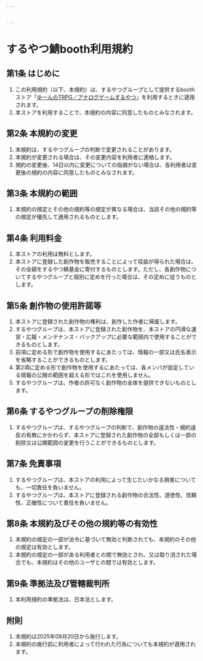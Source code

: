 ```yaml
---


---
```


<h1 id="するやつ鯖booth利用規約">するやつ鯖booth利用規約</h1>
<h2 id="第1条-はじめに">第1条 はじめに</h2>
<ol>
<li>この利用規約（以下、本規約）は、するやつグループとして提供するboothストア「<a href="https://yuun-trpg.booth.pm/">ゆーんのTRPG／アナログゲームするやつ</a>」を利用するときに適用されます。</li>
<li>本ストアを利用することで、本規約の内容に同意したものとみなされます。</li>
</ol>
<h2 id="第2条-本規約の変更">第2条 本規約の変更</h2>
<ol>
<li>本規約は、するやつグループの判断で変更されることがあります。</li>
<li>本規約が変更される場合は、その変更内容を利用者に連絡します。</li>
<li>規約の変更後、14日以内に変更についての指摘がない場合は、各利用者は変更後の規約の内容に同意したものとみなされます。</li>
</ol>
<h2 id="第3条-本規約の範囲">第3条 本規約の範囲</h2>
<ol>
<li>本規約の規定とその他の規約等の規定が異なる場合は、当該その他の規約等の規定が優先して適用されるものとします。</li>
</ol>
<h2 id="第4条-利用料金">第4条 利用料金</h2>
<ol>
<li>本ストアの利用は無料とします。</li>
<li>本ストアに登録した創作物を販売することによって収益が得られた場合は、その全額をするやつ鯖基金に寄付するものとします。ただし、各創作物についてするやつグループと個別に定めを行った場合は、その定めに従うものとします。</li>
</ol>
<h2 id="第5条-創作物の使用許諾等">第5条 創作物の使用許諾等</h2>
<ol>
<li>本ストアに登録された創作物の権利は、創作した作者に帰属します。</li>
<li>するやつグループは、本ストアに登録された創作物を、本ストアの円滑な運営・広報・メンテナンス・バックアップに必要な範囲内で使用することができるものとします。</li>
<li>前項に定める形で創作物を使用するにあたっては、情報の一部又は氏名表示を省略することができるものとします。</li>
<li>第2項に定める形で創作物を使用するにあたっては、各メンバが設定している情報の公開の範囲を超える形ではこれを使用しません。</li>
<li>するやつグループは、作者の許可なく創作物の全体を提供できないものとします。</li>
</ol>
<h2 id="第6条-するやつグループの削除権限">第6条 するやつグループの削除権限</h2>
<ol>
<li>するやつグループは、するやつグループの判断で、創作物の違法性・規約違反の有無にかかわらず、本ストアに登録された創作物の全部もしくは一部の削除又は公開範囲の変更を行うことができるものとします。</li>
</ol>
<h2 id="第7条-免責事項">第7条 免責事項</h2>
<ol>
<li>するやつグループは、本ストアの利用によって生じたいかなる損害についても、一切責任を負いません。</li>
<li>するやつグループは、本ストアに登録される創作物の合法性、道徳性、信頼性、正確性について責任を負いません。</li>
</ol>
<h2 id="第8条-本規約及びその他の規約等の有効性">第8条 本規約及びその他の規約等の有効性</h2>
<ol>
<li>本規約の規定の一部が法令に基づいて無効と判断されても、本規約のその他の規定は有効とします。</li>
<li>本規約の規定の一部がある利用者との間で無効とされ、又は取り消された場合でも、本規約はその他のユーザとの間では有効とします。</li>
</ol>
<h2 id="第9条-準拠法及び管轄裁判所">第9条 準拠法及び管轄裁判所</h2>
<ol>
<li>本利用規約の準拠法は、日本法とします。</li>
</ol>
<h2 id="附則">附則</h2>
<ol>
<li>本規約は2025年09月20日から施行します。</li>
<li>本規約の施行前に利用者によって行われた行為についても本規約が適用されます。</li>
</ol>

